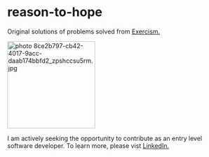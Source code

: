 # reason-to-hope
Original solutions of problems solved from [Exercism.](http://exercism.io/profiles/workwelldone/8a396e9ed4834902a06d4552874ce312)

<img src="http://i1226.photobucket.com/albums/ee410/darren_pearson1/8ce2b797-cb42-4017-9acc-daab174bbfd2_zpshccsu5rm.jpg" border="0" alt=" photo 8ce2b797-cb42-4017-9acc-daab174bbfd2_zpshccsu5rm.jpg" alt="Reason To Hope" width="200"/>

I am actively seeking the opportunity to contribute as an entry level software developer.  To learn more, please vist [LinkedIn.](https://www.linkedin.com/in/workwelldone)
